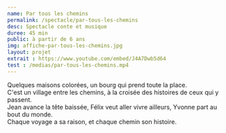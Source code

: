 ```yaml
---
name: Par tous les chemins
permalink: /spectacle/par-tous-les-chemins
desc: Spectacle conte et musique
duree: 45 min
public: à partir de 6 ans
img: affiche-par-tous-les-chemins.jpg
layout: projet
extrait : https://www.youtube.com/embed/J4A7Dwb5d64
test : /medias/par-tous-les-chemins.mp4
---
```

Quelques maisons colorées, un bourg qui prend toute la place.<br>
C'est un village entre les chemins, à la croisée des histoires de ceux qui y passent.<br>
Jean avance la tête baissée, Félix veut aller vivre ailleurs, Yvonne part au bout du monde.<br>
Chaque voyage a sa raison, et chaque chemin son histoire.
